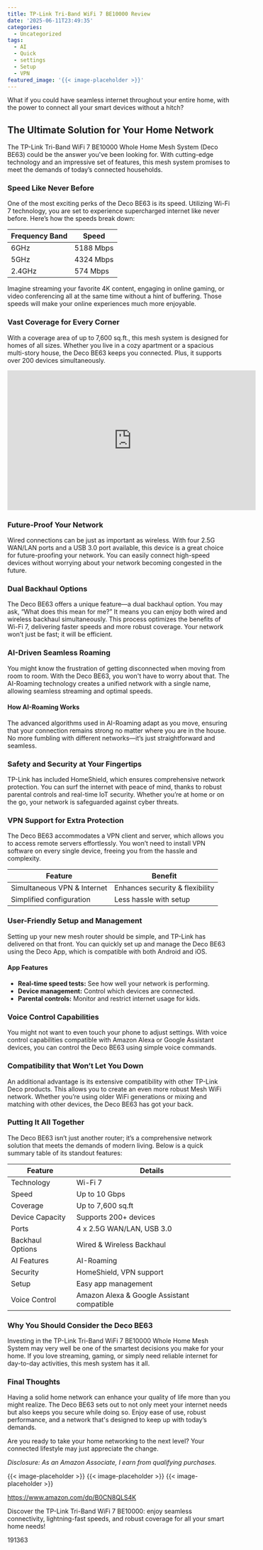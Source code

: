 ```yaml
---
title: TP-Link Tri-Band WiFi 7 BE10000 Review
date: '2025-06-11T23:49:35'
categories:
  - Uncategorized
tags:
  - AI
  - Quick
  - settings
  - Setup
  - VPN
featured_image: '{{< image-placeholder >}}'
---
```


<p>What if you could have seamless internet throughout your entire home, with the power to connect all your smart devices without a hitch?</p> <h2>The Ultimate Solution for Your Home Network</h2> <p>The TP-Link Tri-Band WiFi 7 BE10000 Whole Home Mesh System (Deco BE63) could be the answer you've been looking for. With cutting-edge technology and an impressive set of features, this mesh system promises to meet the demands of today’s connected households.</p> <p><a rel="nofollow" target="_blank" title="TP-Link Tri-Band WiFi 7 BE10000 Whole Home Mesh System (Deco BE63) - 6-Stream 10 Gbps, 4X 2.5G Ports Wired Backhaul, 4X Smart Internal Antennas, VPN, AI-Roaming, MU-MIMO, HomeShield (3-Pack)" href="https://www.amazon.com/dp/B0CN8QLS4K?tag=8118903-20" style='text-decoration: none; box-shadow: none;'></a></p> <p><a rel="nofollow" target="_blank" title="Check out the TP-Link Tri-Band WiFi 7 BE10000 Whole Home Mesh System (Deco BE63) - 6-Stream 10 Gbps, 4X 2.5G Ports Wired Backhaul, 4X Smart Internal Antennas, VPN, AI-Roaming, MU-MIMO, HomeShield (3-Pack) here." href="https://www.amazon.com/dp/B0CN8QLS4K?tag=8118903-20" style='text-decoration: none; box-shadow: none;'></a></p> <h3>Speed Like Never Before</h3> <p>One of the most exciting perks of the Deco BE63 is its speed. Utilizing Wi-Fi 7 technology, you are set to experience supercharged internet like never before. Here’s how the speeds break down:</p> <table> <thead> <tr> <th>Frequency Band</th> <th>Speed</th> </tr> </thead> <tbody> <tr> <td>6GHz</td> <td>5188 Mbps</td> </tr> <tr> <td>5GHz</td> <td>4324 Mbps</td> </tr> <tr> <td>2.4GHz</td> <td>574 Mbps</td> </tr> </tbody> </table> <p>Imagine streaming your favorite 4K content, engaging in online gaming, or video conferencing all at the same time without a hint of buffering. Those speeds will make your online experiences much more enjoyable.</p> <h3>Vast Coverage for Every Corner</h3> <p>With a coverage area of up to 7,600 sq.ft., this mesh system is designed for homes of all sizes. Whether you live in a cozy apartment or a spacious multi-story house, the Deco BE63 keeps you connected. Plus, it supports over 200 devices simultaneously.</p> <iframe width="560" height="315" src="https://www.youtube.com/embed/oGYFz2ziiQg" frameborder="0" allow="accelerometer; autoplay; encrypted-media; gyroscope; picture-in-picture" allowfullscreen></iframe> <br> <p><a rel="nofollow" target="_blank" title="Discover more about the TP-Link Tri-Band WiFi 7 BE10000 Whole Home Mesh System (Deco BE63) - 6-Stream 10 Gbps, 4X 2.5G Ports Wired Backhaul, 4X Smart Internal Antennas, VPN, AI-Roaming, MU-MIMO, HomeShield (3-Pack)." href="https://www.amazon.com/dp/B0CN8QLS4K?tag=8118903-20" style='text-decoration: none; box-shadow: none;'></a></p> <h3>Future-Proof Your Network</h3> <p>Wired connections can be just as important as wireless. With four 2.5G WAN/LAN ports and a USB 3.0 port available, this device is a great choice for future-proofing your network. You can easily connect high-speed devices without worrying about your network becoming congested in the future.</p> <h3>Dual Backhaul Options</h3> <p>The Deco BE63 offers a unique feature—a dual backhaul option. You may ask, “What does this mean for me?” It means you can enjoy both wired and wireless backhaul simultaneously. This process optimizes the benefits of Wi-Fi 7, delivering faster speeds and more robust coverage. Your network won’t just be fast; it will be efficient.</p> <p><a rel="nofollow" target="_blank" title="TP-Link Tri-Band WiFi 7 BE10000 Whole Home Mesh System (Deco BE63) - 6-Stream 10 Gbps, 4X 2.5G Ports Wired Backhaul, 4X Smart Internal Antennas, VPN, AI-Roaming, MU-MIMO, HomeShield (3-Pack)" href="https://www.amazon.com/dp/B0CN8QLS4K?tag=8118903-20" style='text-decoration: none; box-shadow: none;'></a></p> <h3>AI-Driven Seamless Roaming</h3> <p>You might know the frustration of getting disconnected when moving from room to room. With the Deco BE63, you won't have to worry about that. The AI-Roaming technology creates a unified network with a single name, allowing seamless streaming and optimal speeds.</p> <h4>How AI-Roaming Works</h4> <p>The advanced algorithms used in AI-Roaming adapt as you move, ensuring that your connection remains strong no matter where you are in the house. No more fumbling with different networks—it’s just straightforward and seamless.</p> <h3>Safety and Security at Your Fingertips</h3> <p>TP-Link has included HomeShield, which ensures comprehensive network protection. You can surf the internet with peace of mind, thanks to robust parental controls and real-time IoT security. Whether you’re at home or on the go, your network is safeguarded against cyber threats.</p> <p><a rel="nofollow" target="_blank" title="TP-Link Tri-Band WiFi 7 BE10000 Whole Home Mesh System (Deco BE63) - 6-Stream 10 Gbps, 4X 2.5G Ports Wired Backhaul, 4X Smart Internal Antennas, VPN, AI-Roaming, MU-MIMO, HomeShield (3-Pack)" href="https://www.amazon.com/dp/B0CN8QLS4K?tag=8118903-20" style='text-decoration: none; box-shadow: none;'></a></p> <h3>VPN Support for Extra Protection</h3> <p>The Deco BE63 accommodates a VPN client and server, which allows you to access remote servers effortlessly. You won’t need to install VPN software on every single device, freeing you from the hassle and complexity.</p> <table> <thead> <tr> <th>Feature</th> <th>Benefit</th> </tr> </thead> <tbody> <tr> <td>Simultaneous VPN & Internet</td> <td>Enhances security & flexibility</td> </tr> <tr> <td>Simplified configuration</td> <td>Less hassle with setup</td> </tr> </tbody> </table> <h3>User-Friendly Setup and Management</h3> <p>Setting up your new mesh router should be simple, and TP-Link has delivered on that front. You can quickly set up and manage the Deco BE63 using the Deco App, which is compatible with both Android and iOS.</p> <h4>App Features</h4> <ul> <li> <strong>Real-time speed tests:</strong> See how well your network is performing.</li> <li> <strong>Device management:</strong> Control which devices are connected.</li> <li> <strong>Parental controls:</strong> Monitor and restrict internet usage for kids.</li> </ul> <p><a rel="nofollow" target="_blank" title="TP-Link Tri-Band WiFi 7 BE10000 Whole Home Mesh System (Deco BE63) - 6-Stream 10 Gbps, 4X 2.5G Ports Wired Backhaul, 4X Smart Internal Antennas, VPN, AI-Roaming, MU-MIMO, HomeShield (3-Pack)" href="https://www.amazon.com/dp/B0CN8QLS4K?tag=8118903-20" style='text-decoration: none; box-shadow: none;'></a></p> <h3>Voice Control Capabilities</h3> <p>You might not want to even touch your phone to adjust settings. With voice control capabilities compatible with Amazon Alexa or Google Assistant devices, you can control the Deco BE63 using simple voice commands.</p> <h3>Compatibility that Won’t Let You Down</h3> <p>An additional advantage is its extensive compatibility with other TP-Link Deco products. This allows you to create an even more robust Mesh WiFi network. Whether you’re using older WiFi generations or mixing and matching with other devices, the Deco BE63 has got your back.</p> <p><a rel="nofollow" target="_blank" title="TP-Link Tri-Band WiFi 7 BE10000 Whole Home Mesh System (Deco BE63) - 6-Stream 10 Gbps, 4X 2.5G Ports Wired Backhaul, 4X Smart Internal Antennas, VPN, AI-Roaming, MU-MIMO, HomeShield (3-Pack)" href="https://www.amazon.com/dp/B0CN8QLS4K?tag=8118903-20" style='text-decoration: none; box-shadow: none;'></a></p> <h3>Putting It All Together</h3> <p>The Deco BE63 isn’t just another router; it’s a comprehensive network solution that meets the demands of modern living. Below is a quick summary table of its standout features:</p> <table> <thead> <tr> <th>Feature</th> <th>Details</th> </tr> </thead> <tbody> <tr> <td>Technology</td> <td>Wi-Fi 7</td> </tr> <tr> <td>Speed</td> <td>Up to 10 Gbps</td> </tr> <tr> <td>Coverage</td> <td>Up to 7,600 sq.ft</td> </tr> <tr> <td>Device Capacity</td> <td>Supports 200+ devices</td> </tr> <tr> <td>Ports</td> <td>4 x 2.5G WAN/LAN, USB 3.0</td> </tr> <tr> <td>Backhaul Options</td> <td>Wired & Wireless Backhaul</td> </tr> <tr> <td>AI Features</td> <td>AI-Roaming</td> </tr> <tr> <td>Security</td> <td>HomeShield, VPN support</td> </tr> <tr> <td>Setup</td> <td>Easy app management</td> </tr> <tr> <td>Voice Control</td> <td>Amazon Alexa & Google Assistant compatible</td> </tr> </tbody> </table> <h3>Why You Should Consider the Deco BE63</h3> <p>Investing in the TP-Link Tri-Band WiFi 7 BE10000 Whole Home Mesh System may very well be one of the smartest decisions you make for your home. If you love streaming, gaming, or simply need reliable internet for day-to-day activities, this mesh system has it all.</p> <h3>Final Thoughts</h3> <p>Having a solid home network can enhance your quality of life more than you might realize. The Deco BE63 sets out to not only meet your internet needs but also keeps you secure while doing so. Enjoy ease of use, robust performance, and a network that's designed to keep up with today’s demands.</p> <p>Are you ready to take your home networking to the next level? Your connected lifestyle may just appreciate the change.</p> <p><a rel="nofollow" target="_blank" title="Click to view the TP-Link Tri-Band WiFi 7 BE10000 Whole Home Mesh System (Deco BE63) - 6-Stream 10 Gbps, 4X 2.5G Ports Wired Backhaul, 4X Smart Internal Antennas, VPN, AI-Roaming, MU-MIMO, HomeShield (3-Pack)." href="https://www.amazon.com/dp/B0CN8QLS4K?tag=8118903-20" style='text-decoration: none; box-shadow: none;'></a></p> <p><i>Disclosure: As an Amazon Associate, I earn from qualifying purchases.</i></p>
{{< image-placeholder >}}
{{< image-placeholder >}}
{{< image-placeholder >}}




https://www.amazon.com/dp/B0CN8QLS4K

Discover the TP-Link Tri-Band WiFi 7 BE10000: enjoy seamless connectivity, lightning-fast speeds, and robust coverage for all your smart home needs!

191363
